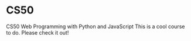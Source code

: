# CS50
CS50 Web Programming with Python and JavaScript
This is a cool course to do. Please check it out!
